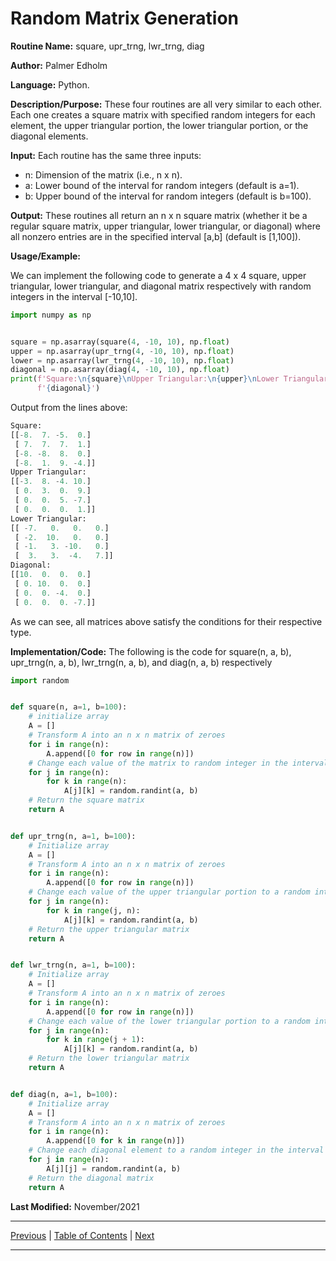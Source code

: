 # Random Matrix Generation

**Routine Name:** square, upr_trng, lwr_trng, diag

**Author:** Palmer Edholm

**Language:** Python.

**Description/Purpose:** These four routines are all very similar to each other. Each one creates a square matrix with specified
random integers for each element, the upper triangular portion, the lower triangular portion, or the diagonal elements.

**Input:** Each routine has the same three inputs:

* n: Dimension of the matrix (i.e., n x n).
* a: Lower bound of the interval for random integers (default is a=1). 
* b: Upper bound of the interval for random integers (default is b=100).

**Output:** These routines all return an n x n square matrix (whether it be a regular square matrix, upper triangular,
lower triangular, or diagonal) where all nonzero entries are in the specified interval [a,b] (default is [1,100]).

**Usage/Example:**

We can implement the following code to generate a 4 x 4 square, upper triangular, lower triangular, and diagonal matrix
respectively with random integers in the interval [-10,10].
```python
import numpy as np


square = np.asarray(square(4, -10, 10), np.float)
upper = np.asarray(upr_trng(4, -10, 10), np.float)
lower = np.asarray(lwr_trng(4, -10, 10), np.float)
diagonal = np.asarray(diag(4, -10, 10), np.float)
print(f'Square:\n{square}\nUpper Triangular:\n{upper}\nLower Triangular:\n{lower}\nDiagonal:\n'
      f'{diagonal}')
```
Output from the lines above:
```python
Square:
[[-8.  7. -5.  0.]
 [ 7.  7.  7.  1.]
 [-8. -8.  8.  0.]
 [-8.  1.  9. -4.]]
Upper Triangular:
[[-3.  8. -4. 10.]
 [ 0.  3.  0.  9.]
 [ 0.  0.  5. -7.]
 [ 0.  0.  0.  1.]]
Lower Triangular:
[[ -7.   0.   0.   0.]
 [ -2.  10.   0.   0.]
 [ -1.   3. -10.   0.]
 [  3.   3.  -4.   7.]]
Diagonal:
[[10.  0.  0.  0.]
 [ 0. 10.  0.  0.]
 [ 0.  0. -4.  0.]
 [ 0.  0.  0. -7.]]
```
As we can see, all matrices above satisfy the conditions for their respective type.

**Implementation/Code:** The following is the code for square(n, a, b), upr_trng(n, a, b), lwr_trng(n, a, b), and
diag(n, a, b) respectively
```python
import random


def square(n, a=1, b=100):
    # initialize array
    A = []
    # Transform A into an n x n matrix of zeroes
    for i in range(n):
        A.append([0 for row in range(n)])
    # Change each value of the matrix to random integer in the interval [a,b]
    for j in range(n):
        for k in range(n):
            A[j][k] = random.randint(a, b)
    # Return the square matrix
    return A


def upr_trng(n, a=1, b=100):
    # Initialize array
    A = []
    # Transform A into an n x n matrix of zeroes
    for i in range(n):
        A.append([0 for row in range(n)])
    # Change each value of the upper triangular portion to a random integer in the interval [a,b]
    for j in range(n):
        for k in range(j, n):
            A[j][k] = random.randint(a, b)
    # Return the upper triangular matrix
    return A


def lwr_trng(n, a=1, b=100):
    # Initialize array
    A = []
    # Transform A into an n x n matrix of zeroes
    for i in range(n):
        A.append([0 for row in range(n)])
    # Change each value of the lower triangular portion to a random integer in the interval [a,b]
    for j in range(n):
        for k in range(j + 1):
            A[j][k] = random.randint(a, b)
    # Return the lower triangular matrix
    return A


def diag(n, a=1, b=100):
    # Initialize array
    A = []
    # Transform A into an n x n matrix of zeroes
    for i in range(n):
        A.append([0 for k in range(n)])
    # Change each diagonal element to a random integer in the interval [a,b]
    for j in range(n):
        A[j][j] = random.randint(a, b)
    # Return the diagonal matrix
    return A
```
**Last Modified:** November/2021

<hr>

[Previous](frwrdsub.md)
| [Table of Contents](toc/manual_toc.md)
| [Next](gauss.md)

<hr>

